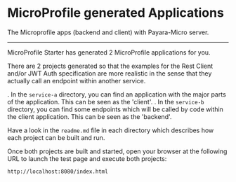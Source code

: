 # MicroProfile generated Applications

The Microprofile apps (backend and client) with Payara-Micro server.

-----------

MicroProfile Starter has generated 2 MicroProfile applications for you.

There are 2 projects generated so that the examples for the Rest Client and/or JWT Auth specification are more realistic in the sense that they actually call an endpoint within another service.

. In the `service-a` directory, you can find an application with the major parts of the application. This can be seen as the 'client'.
. In the `service-b` directory, you can find some endpoints which will be called by code within the client application. This can be seen as the 'backend'.

Have a look in the `readme.md` file in each directory which describes how each project can be built and run.


Once both projects are built and started, open your browser at the following URL to launch the test page and execute both projects:

    http://localhost:8080/index.html
